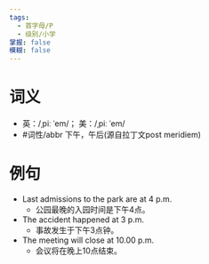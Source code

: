 ```yaml
---
tags:
  - 首字母/P
  - 级别/小学
掌握: false
模糊: false
---
```

# 词义
- 英：/ˌpiː ˈem/； 美：/ˌpiː ˈem/
- #词性/abbr  下午，午后(源自拉丁文post meridiem)
# 例句
- Last admissions to the park are at 4 p.m.
	- 公园最晚的入园时间是下午4点。
- The accident happened at 3 p.m.
	- 事故发生于下午3点钟。
- The meeting will close at 10.00 p.m.
	- 会议将在晚上10点结束。
